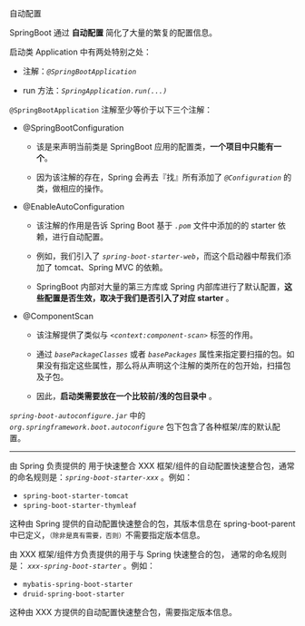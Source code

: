 <span class="title">自动配置</span>

SpringBoot 通过 <strong>自动配置</strong> 简化了大量的繁复的配置信息。

启动类 Application 中有两处特别之处：

- 注解：*`@SpringBootApplication`*

- run 方法：*`SpringApplication.run(...)`*

`@SpringBootApplication` 注解至少等价于以下三个注解：

- @SpringBootConfiguration

  - 该是来声明当前类是 SpringBoot 应用的配置类，<strong>一个项目中只能有一个</strong>。

  - 因为该注解的存在，Spring 会再去『找』所有添加了 *`@Configuration`* 的类，做相应的操作。

- @EnableAutoConfiguration

  - 该注解的作用是告诉 Spring Boot 基于 *`.pom`* 文件中添加的的 starter 依赖，进行自动配置。
  
  - 例如，我们引入了 *`spring-boot-starter-web`*，而这个启动器中帮我们添加了 tomcat、Spring MVC 的依赖。
  
  - SpringBoot 内部对大量的第三方库或 Spring 内部库进行了默认配置，<strong>这些配置是否生效，取决于我们是否引入了对应 starter</strong> 。

- @ComponentScan

  - 该注解提供了类似与 *`<context:component-scan>`* 标签的作用。
  
  - 通过 *`basePackageClasses`* 或者 *`basePackages`* 属性来指定要扫描的包。如果没有指定这些属性，那么将从声明这个注解的类所在的包开始，扫描包及子包。
  
  - 因此，<strong>启动类需要放在一个比较前/浅的包目录中</strong> 。

*`spring-boot-autoconfigure.jar`* 中的 *`org.springframework.boot.autoconfigure`* 包下包含了各种框架/库的默认配置。


---

由 Spring 负责提供的 用于快速整合 XXX 框架/组件的自动配置快速整合包，通常的命名规则是：*`spring-boot-starter-xxx`* 。例如：

- `spring-boot-starter-tomcat` 
- `spring-boot-starter-thymleaf`

这种由 Spring 提供的自动配置快速整合的包，其版本信息在 spring-boot-parent 中已定义，<small>（除非是真有需要，否则）</small>不需要指定版本信息。

由 XXX 框架/组件方负责提供的用于与 Spring 快速整合的包， 通常的命名规则是： *`xxx-spring-boot-starter`* 。例如：

- `mybatis-spring-boot-starter`
- `druid-spring-boot-starter`

这种由 XXX 方提供的自动配置快速整合包，需要指定版本信息。